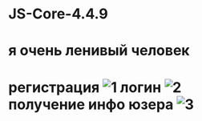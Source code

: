 # JS-Core-4.4.9

<h1>я очень ленивый человек<h1>

регистрация
![1](https://github.com/xBlood37/JS-Core-4.4.9/assets/108807631/a202e94b-e1ab-4cdb-b36c-f4d7a64c386c)
логин
![2](https://github.com/xBlood37/JS-Core-4.4.9/assets/108807631/8e1c6934-004d-49c8-9e15-0e0baf709912)
получение инфо юзера
![3](https://github.com/xBlood37/JS-Core-4.4.9/assets/108807631/d0d9ef0a-51dd-47e3-877f-df5fce1c3606)

